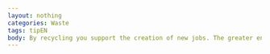 ```yaml
---
layout: nothing
categories: Waste
tags: tipEN
body: By recycling you support the creation of new jobs. The greater environmental awareness, the more likely the emergence of institutions involved in the processing of raw materials.
---
```

